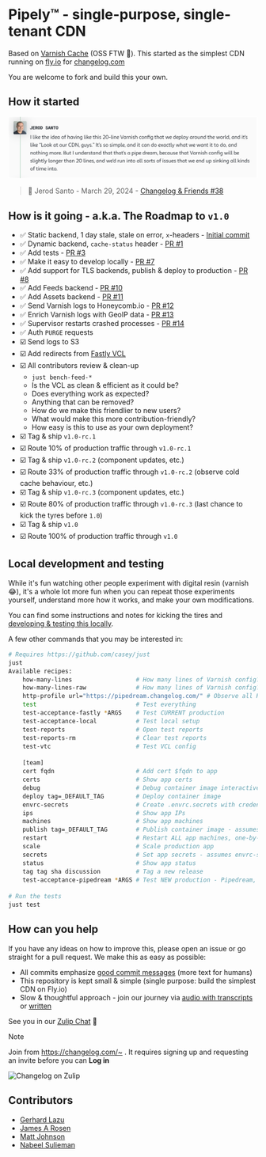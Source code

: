 # Pipely™️ - single-purpose, single-tenant CDN

Based on [Varnish Cache](https://varnish-cache.org/releases/index.html) (OSS FTW 💚). This started as the simplest CDN running on [fly.io](https://fly.io/changelog)
for [changelog.com](https://changelog.com)

You are welcome to fork and build this your own.

## How it started

![How it started](./how-it-started-changelog-friends-38.png)

> 🧢 Jerod Santo - March 29, 2024 - <a href="https://changelog.com/friends/38#transcript-208" target="_blank">Changelog & Friends #38</a>

## How is it going - a.k.a. The Roadmap to `v1.0`

- ✅ Static backend, 1 day stale, stale on error, `x`-headers - [Initial commit](https://github.com/thechangelog/pipely/commit/17d3899a52d9dc887efd7f49de92b24249431234)
- ✅ Dynamic backend, `cache-status` header - [PR #1](https://github.com/thechangelog/pipely/pull/1)
- ✅ Add tests - [PR #3](https://github.com/thechangelog/pipely/pull/3)
- ✅ Make it easy to develop locally - [PR #7](https://github.com/thechangelog/pipely/pull/7)
- ✅ Add support for TLS backends, publish & deploy to production - [PR #8](https://github.com/thechangelog/pipely/pull/8)
- ✅ Add Feeds backend - [PR #10](https://github.com/thechangelog/pipely/pull/10)
- ✅ Add Assets backend - [PR #11](https://github.com/thechangelog/pipely/pull/11)
- ✅ Send Varnish logs to Honeycomb.io - [PR #12](https://github.com/thechangelog/pipely/pull/12)
- ✅ Enrich Varnish logs with GeoIP data - [PR #13](https://github.com/thechangelog/pipely/pull/13)
- ✅ Supervisor restarts crashed processes - [PR #14](https://github.com/thechangelog/pipely/pull/14)
- ✅ Auth `PURGE` requests
- ☑️ Send logs to S3
- ☑️ Add redirects from [Fastly VCL](./varnish/changelog.com.vcl)
- ☑️ All contributors review & clean-up
  - `just bench-feed-*`
  - Is the VCL as clean & efficient as it could be?
  - Does everything work as expected?
  - Anything that can be removed?
  - How do we make this friendlier to new users?
  - What would make this more contribution-friendly?
  - How easy is this to use as your own deployment?
- ☑️ Tag & ship `v1.0-rc.1`
- ☑️ Route 10% of production traffic through `v1.0-rc.1`
- ☑️ Tag & ship `v1.0-rc.2` (component updates, etc.)
- ☑️ Route 33% of production traffic through `v1.0-rc.2` (observe cold cache behaviour, etc.)
- ☑️ Tag & ship `v1.0-rc.3` (component updates, etc.)
- ☑️ Route 80% of production traffic through `v1.0-rc.3` (last chance to kick the tyres before `1.0`)
- ☑️ Tag & ship `v1.0`
- ☑️ Route 100% of production traffic through `v1.0`

## Local development and testing

While it's fun watching other people experiment with digital resin (varnish
😂), it's a whole lot more fun when you can repeat those experiments yourself,
understand more how it works, and make your own modifications.

You can find some instructions and notes for kicking the tires and [developing
& testing this locally](docs/local_dev.md).

A few other commands that you may be interested in:

```bash
# Requires https://github.com/casey/just
just
Available recipes:
    how-many-lines                  # How many lines of Varnish config?
    how-many-lines-raw              # How many lines of Varnish config?
    http-profile url="https://pipedream.changelog.com/" # Observe all HTTP timings - https://blog.cloudflare.com/a-question-of-timing
    test                            # Test everything
    test-acceptance-fastly *ARGS    # Test CURRENT production
    test-acceptance-local           # Test local setup
    test-reports                    # Open test reports
    test-reports-rm                 # Clear test reports
    test-vtc                        # Test VCL config

    [team]
    cert fqdn                       # Add cert $fqdn to app
    certs                           # Show app certs
    debug                           # Debug container image interactively - assumes envrc-secrets was already run
    deploy tag=_DEFAULT_TAG         # Deploy container image
    envrc-secrets                   # Create .envrc.secrets with credentials from 1Password
    ips                             # Show app IPs
    machines                        # Show app machines
    publish tag=_DEFAULT_TAG        # Publish container image - assumes envrc-secrets was already run
    restart                         # Restart ALL app machines, one-by-one
    scale                           # Scale production app
    secrets                         # Set app secrets - assumes envrc-secrets was already run
    status                          # Show app status
    tag tag sha discussion          # Tag a new release
    test-acceptance-pipedream *ARGS # Test NEW production - Pipedream, the Changelog variant of Pipely

# Run the tests
just test
```

## How can you help

If you have any ideas on how to improve this, please open an issue or go
straight for a pull request. We make this as easy as possible:
- All commits emphasize [good commit messages](https://cbea.ms/git-commit/) (more text for humans)
- This repository is kept small & simple (single purpose: build the simplest CDN on Fly.io)
- Slow & thoughtful approach - join our journey via [audio with transcripts](https://changelog.com/topic/kaizen) or [written](https://github.com/thechangelog/changelog.com/discussions/categories/kaizen)

See you in our [Zulip Chat](https://changelog.zulipchat.com/) 👋

> [!NOTE]
> Join from <https://changelog.com/~> . It requires signing up and requesting an invite before you can **Log in**

![Changelog on Zulip](./changelog.zulipchat.png)

## Contributors

- [Gerhard Lazu](https://gerhard.io)
- [James A Rosen](https://www.jamesarosen.com/now)
- [Matt Johnson](https://github.com/mttjohnson)
- [Nabeel Sulieman](https://github.com/nabsul)
